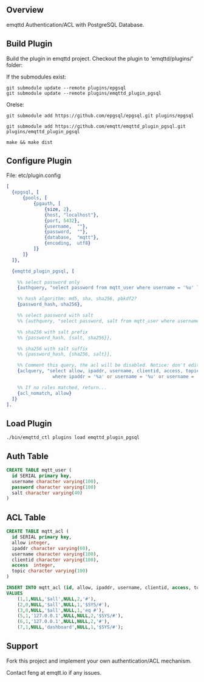 
## Overview 

emqttd Authentication/ACL with PostgreSQL Database.


## Build Plugin

Build the plugin in emqttd project. Checkout the plugin to 'emqttd/plugins/' folder:

If the submodules exist:

```
git submodule update --remote plugins/epgsql
git submodule update --remote plugins/emqttd_plugin_pgsql
```

Orelse:

```
git submodule add https://github.com/epgsql/epgsql.git plugins/epgsql

git submodule add https://github.com/emqtt/emqttd_plugin_pgsql.git plugins/emqttd_plugin_pgsql

make && make dist
```


## Configure Plugin

File: etc/plugin.config

```erlang
[
  {epgsql, [
      {pools, [
          {pgauth, [
              {size, 2},
              {host, "localhost"},
              {port, 5432},
              {username,  ""},
              {password,  ""},
              {database,  "mqtt"},
              {encoding,  utf8}
          ]}
      ]}
  ]},

  {emqttd_plugin_pgsql, [

    %% select password only
    {authquery, "select password from mqtt_user where username = '%u' limit 1"},

    %% hash algorithm: md5, sha, sha256, pbkdf2?
    {password_hash, sha256},

    %% select password with salt
    %% {authquery, "select password, salt from mqtt_user where username = '%u'"},

    %% sha256 with salt prefix
    %% {password_hash, {salt, sha256}},

    %% sha256 with salt suffix
    %% {password_hash, {sha256, salt}},

    %% Comment this query, the acl will be disabled. Notice: don't edit this query!
    {aclquery, "select allow, ipaddr, username, clientid, access, topic from mqtt_acl
                 where ipaddr = '%a' or username = '%u' or username = '$all' or clientid = '%c'"},

    %% If no rules matched, return...
    {acl_nomatch, allow}
  ]}
].
```


## Load Plugin

```
./bin/emqttd_ctl plugins load emqttd_plugin_pgsql
```


## Auth Table

```sql
CREATE TABLE mqtt_user (
  id SERIAL primary key,
  username character varying(100),
  password character varying(100)
  salt character varying(40)
) 
```


## ACL Table

```sql
CREATE TABLE mqtt_acl (
  id SERIAL primary key,
  allow integer,
  ipaddr character varying(60),
  username character varying(100),
  clientid character varying(100),
  access  integer,
  topic character varying(100)
) 

INSERT INTO mqtt_acl (id, allow, ipaddr, username, clientid, access, topic)
VALUES
	(1,1,NULL,'$all',NULL,2,'#'),
	(2,0,NULL,'$all',NULL,1,'$SYS/#'),
	(3,0,NULL,'$all',NULL,1,'eq #'),
	(5,1,'127.0.0.1',NULL,NULL,2,'$SYS/#'),
	(6,1,'127.0.0.1',NULL,NULL,2,'#'),
	(7,1,NULL,'dashboard',NULL,1,'$SYS/#');

```


## Support

Fork this project and implement your own authentication/ACL mechanism.

Contact feng at emqtt.io if any issues.


